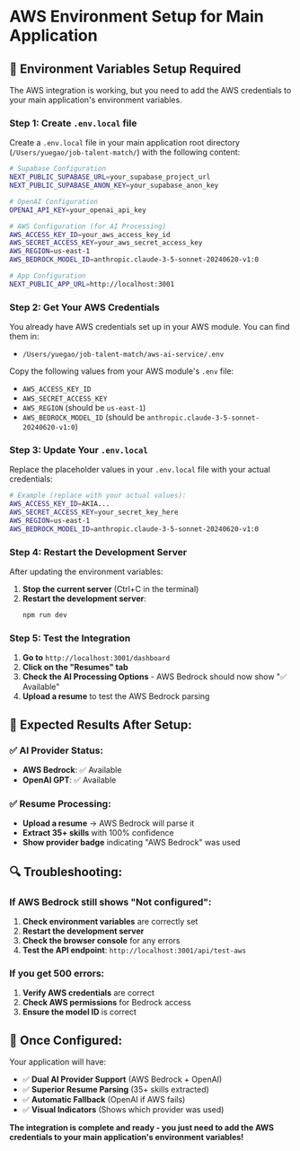 # AWS Environment Setup for Main Application

## 🔧 **Environment Variables Setup Required**

The AWS integration is working, but you need to add the AWS credentials to your main application's environment variables.

### **Step 1: Create `.env.local` file**

Create a `.env.local` file in your main application root directory (`/Users/yuegao/job-talent-match/`) with the following content:

```bash
# Supabase Configuration
NEXT_PUBLIC_SUPABASE_URL=your_supabase_project_url
NEXT_PUBLIC_SUPABASE_ANON_KEY=your_supabase_anon_key

# OpenAI Configuration
OPENAI_API_KEY=your_openai_api_key

# AWS Configuration (for AI Processing)
AWS_ACCESS_KEY_ID=your_aws_access_key_id
AWS_SECRET_ACCESS_KEY=your_aws_secret_access_key
AWS_REGION=us-east-1
AWS_BEDROCK_MODEL_ID=anthropic.claude-3-5-sonnet-20240620-v1:0

# App Configuration
NEXT_PUBLIC_APP_URL=http://localhost:3001
```

### **Step 2: Get Your AWS Credentials**

You already have AWS credentials set up in your AWS module. You can find them in:
- `/Users/yuegao/job-talent-match/aws-ai-service/.env`

Copy the following values from your AWS module's `.env` file:
- `AWS_ACCESS_KEY_ID`
- `AWS_SECRET_ACCESS_KEY`
- `AWS_REGION` (should be `us-east-1`)
- `AWS_BEDROCK_MODEL_ID` (should be `anthropic.claude-3-5-sonnet-20240620-v1:0`)

### **Step 3: Update Your `.env.local`**

Replace the placeholder values in your `.env.local` file with your actual credentials:

```bash
# Example (replace with your actual values):
AWS_ACCESS_KEY_ID=AKIA...
AWS_SECRET_ACCESS_KEY=your_secret_key_here
AWS_REGION=us-east-1
AWS_BEDROCK_MODEL_ID=anthropic.claude-3-5-sonnet-20240620-v1:0
```

### **Step 4: Restart the Development Server**

After updating the environment variables:

1. **Stop the current server** (Ctrl+C in the terminal)
2. **Restart the development server**:
   ```bash
   npm run dev
   ```

### **Step 5: Test the Integration**

1. **Go to** `http://localhost:3001/dashboard`
2. **Click on the "Resumes" tab**
3. **Check the AI Processing Options** - AWS Bedrock should now show "✅ Available"
4. **Upload a resume** to test the AWS Bedrock parsing

## 🎯 **Expected Results After Setup:**

### **✅ AI Provider Status:**
- **AWS Bedrock**: ✅ Available
- **OpenAI GPT**: ✅ Available

### **✅ Resume Processing:**
- **Upload a resume** → AWS Bedrock will parse it
- **Extract 35+ skills** with 100% confidence
- **Show provider badge** indicating "AWS Bedrock" was used

## 🔍 **Troubleshooting:**

### **If AWS Bedrock still shows "Not configured":**
1. **Check environment variables** are correctly set
2. **Restart the development server**
3. **Check the browser console** for any errors
4. **Test the API endpoint**: `http://localhost:3001/api/test-aws`

### **If you get 500 errors:**
1. **Verify AWS credentials** are correct
2. **Check AWS permissions** for Bedrock access
3. **Ensure the model ID** is correct

## 🚀 **Once Configured:**

Your application will have:
- ✅ **Dual AI Provider Support** (AWS Bedrock + OpenAI)
- ✅ **Superior Resume Parsing** (35+ skills extracted)
- ✅ **Automatic Fallback** (OpenAI if AWS fails)
- ✅ **Visual Indicators** (Shows which provider was used)

**The integration is complete and ready - you just need to add the AWS credentials to your main application's environment variables!**
